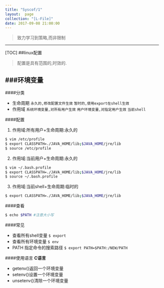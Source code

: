 ```yaml
---
title: "Syscof/1"
layout:  page
collection: "[L-File]"
date: 2017-09-08 21:00:00
---
```


> 致力学习到策略,而非限制

---

[TOC]
##linux配置
> 配置是具有范围的,时效的.

###环境变量
---
####分类
- 生命周期
    `永久的,修改配置文件生效`
    `暂时的,使用export在shell生效`
- 作用域
    `系统环境变量,对所有用户生效`
    `用户环境变量,对指定用户生效`
    `当前shell`

####配置
1. 作用域:所有用户+生命周期:永久的
```bash
$ vim /etc/profile
$ export CLASSPATH=./JAVA_HOME/lib;$JAVA_HOME/jre/lib
$ source /etc/profile

```
2. 作用域:当前用户+生命周期:永久的
```bash
$ vim ~/.bash.profile
$ export CLASSPATH=./JAVA_HOME/lib;$JAVA_HOME/jre/lib
$ source ~/.bash.profile

```
3. 作用域:当前shell+生命周期:临时的

```bash
$ export CLASSPATH=./JAVA_HOME/lib;$JAVA_HOME/jre/lib
```
####查看
```bash
$ echo $PATH #注意大小写

```
####常见
- 查看所有shell变量
    `$ export`
- 查看所有环境变量
    `$ env`
- PATH 指定命令的搜索路径
    `$ export PATH=$PATH:/NEW/PATH`

####使用语言
**C语言**
- getenv()返回一个环境变量
- setenv()设置一个环境变量
- unsetenv()清除一个环境变量
